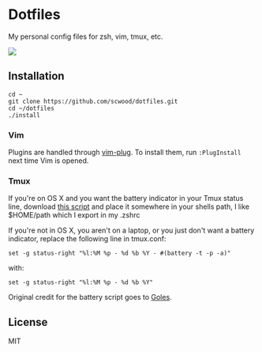 # Dotfiles

My personal config files for zsh, vim, tmux, etc.

![](https://cloud.githubusercontent.com/assets/9126138/7928237/b4bf1a56-08a9-11e5-9d6d-3b200426195e.png)

## Installation

```
cd ~
git clone https://github.com/scwood/dotfiles.git
cd ~/dotfiles
./install
```

### Vim

Plugins are handled through [vim-plug](https://github.com/junegunn/vim-plug). To install them, run `:PlugInstall` next time Vim is opened.

### Tmux

If you're on OS X and you want the battery indicator in your Tmux status line, download [this script](https://github.com/scwood/Battery/blob/master/battery) and place it somewhere in your shells path, I like $HOME/path which I export in my .zshrc 

If you're not in OS X, you aren't on a laptop, or you just don't want a battery indicator, replace the following line in tmux.conf:

```
set -g status-right "%l:%M %p - %d %b %Y - #(battery -t -p -a)"
```

with:

```
set -g status-right "%l:%M %p - %d %b %Y" 
```

Original credit for the battery script goes to [Goles](https://github.com/Goles).

## License

MIT
